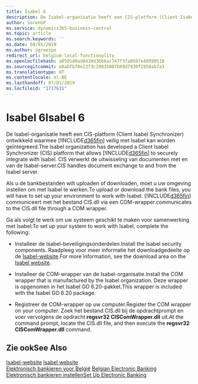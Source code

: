 ```yaml
---
title: Isabel 6
description: De Isabel-organisatie heeft een CIS-platform (Client Isabel Synchronizer) ontwikkeld waarmee Business Central veilig met Isabel kan worden geïntegreerd. CIS verwerkt de uitwisseling van documenten met en van de Isabel-server.
author: SorenGP
ms.service: dynamics365-business-central
ms.topic: article
ms.search.keywords: ''
ms.date: 04/01/2019
ms.author: sgroespe
redirect_url: belgium-local-functionality
ms.openlocfilehash: a0501d6ad8410d3666ac7e7f3fa8597e48990518
ms.sourcegitcommit: e8abfb78e13f3c29035087b09d7930f2950ab7a3
ms.translationtype: HT
ms.contentlocale: nl-BE
ms.lasthandoff: 07/01/2019
ms.locfileid: "1717631"
---
```

# <a name="isabel-6"></a><span data-ttu-id="9ae87-104">Isabel 6</span><span class="sxs-lookup"><span data-stu-id="9ae87-104">Isabel 6</span></span>
<span data-ttu-id="9ae87-105">De Isabel-organisatie heeft een CIS-platform (Client Isabel Synchronizer) ontwikkeld waarmee [!INCLUDE[d365fin](../../includes/d365fin_md.md)] veilig met Isabel kan worden geïntegreerd.</span><span class="sxs-lookup"><span data-stu-id="9ae87-105">The Isabel organization has developed a Client Isabel Synchronizer (CIS) platform that allows [!INCLUDE[d365fin](../../includes/d365fin_md.md)] to securely integrate with Isabel.</span></span> <span data-ttu-id="9ae87-106">CIS verwerkt de uitwisseling van documenten met en van de Isabel-server.</span><span class="sxs-lookup"><span data-stu-id="9ae87-106">CIS handles document exchange to and from the Isabel server.</span></span>  

<span data-ttu-id="9ae87-107">Als u de bankbestanden wilt uploaden of downloaden, moet u uw omgeving instellen om met Isabel te werken.</span><span class="sxs-lookup"><span data-stu-id="9ae87-107">To upload or download the bank files, you will have to set up your environment to work with Isabel.</span></span> [!INCLUDE[d365fin](../../includes/d365fin_md.md)] <span data-ttu-id="9ae87-108">communiceert met het bestand CIS.dll via een COM-wrapper.</span><span class="sxs-lookup"><span data-stu-id="9ae87-108">communicates to the CIS.dll file through a COM wrapper.</span></span>  

<span data-ttu-id="9ae87-109">Ga als volgt te werk om uw systeem geschikt te maken voor samenwerking met Isabel:</span><span class="sxs-lookup"><span data-stu-id="9ae87-109">To set up your system to work with Isabel, complete the following:</span></span>  

- <span data-ttu-id="9ae87-110">Installeer de Isabel-beveiligingsonderdelen.</span><span class="sxs-lookup"><span data-stu-id="9ae87-110">Install the Isabel security components.</span></span> <span data-ttu-id="9ae87-111">Raadpleeg voor meer informatie het downloadgedeelte op de [Isabel-website](https://go.microsoft.com/fwlink/?LinkId=210323).</span><span class="sxs-lookup"><span data-stu-id="9ae87-111">For more information, see the download area on the [Isabel website](https://go.microsoft.com/fwlink/?LinkId=210323).</span></span>  

- <span data-ttu-id="9ae87-112">Installeer de COM-wrapper van de Isabel-organisatie.</span><span class="sxs-lookup"><span data-stu-id="9ae87-112">Install the COM wrapper that is manufactured by the Isabel organization.</span></span> <span data-ttu-id="9ae87-113">Deze wrapper is opgenomen in het Isabel GO 6.20-pakket.</span><span class="sxs-lookup"><span data-stu-id="9ae87-113">This wrapper is included with the Isabel GO 6.20 package.</span></span>  

- <span data-ttu-id="9ae87-114">Registreer de COM-wrapper op uw computer.</span><span class="sxs-lookup"><span data-stu-id="9ae87-114">Register the COM wrapper on your computer.</span></span> <span data-ttu-id="9ae87-115">Zoek het bestand CIS.dll bij de opdrachtprompt en voer vervolgens de opdracht **regsvr32 CISComWrapper.dll** uit.</span><span class="sxs-lookup"><span data-stu-id="9ae87-115">At the command prompt, locate the CIS.dll file, and then execute the **regsvr32 CISComWrapper.dll** command.</span></span>  

## <a name="see-also"></a><span data-ttu-id="9ae87-116">Zie ook</span><span class="sxs-lookup"><span data-stu-id="9ae87-116">See Also</span></span>  
 <span data-ttu-id="9ae87-117">[Isabel-website](https://go.microsoft.com/fwlink/?LinkId=210323) </span><span class="sxs-lookup"><span data-stu-id="9ae87-117">[Isabel website](https://go.microsoft.com/fwlink/?LinkId=210323) </span></span>  
 <span data-ttu-id="9ae87-118">[Elektronisch bankieren voor België](belgian-electronic-banking.md) </span><span class="sxs-lookup"><span data-stu-id="9ae87-118">[Belgian Electronic Banking](belgian-electronic-banking.md) </span></span>  
 [<span data-ttu-id="9ae87-119">Elektronisch bankieren instellen</span><span class="sxs-lookup"><span data-stu-id="9ae87-119">Set Up Electronic Banking</span></span>](how-to-set-up-electronic-banking.md)
